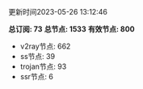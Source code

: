 更新时间2023-05-26 13:12:46

**总订阅: 73**
**总节点: 1533**
**有效节点: 800**
- v2ray节点: 662
- ss节点: 39
- trojan节点: 93
- ssr节点: 6
